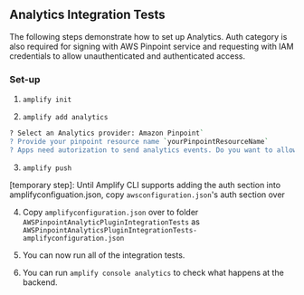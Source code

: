 ## Analytics Integration Tests

The following steps demonstrate how to set up Analytics. Auth category is also required for signing with AWS Pinpoint service and requesting with IAM credentials to allow unauthenticated and authenticated access.

### Set-up

1. `amplify init`

2. `amplify add analytics`

```perl
? Select an Analytics provider: Amazon Pinpoint`
? Provide your pinpoint resource name `yourPinpointResourceName`
? Apps need autorization to send analytics events. Do you want to allow guests and unauthenticated users to send analytics events? (we recommend you allow this when getting started) `Yes`
```

3. `amplify push`

[temporary step]: Until Amplify CLI supports adding the auth section into amplifyconfiguation.json, copy `awsconfiguration.json`'s auth section over

4. Copy `amplifyconfiguration.json` over to folder `AWSPinpointAnalyticPluginIntegrationTests` as `AWSPinpointAnalyticsPluginIntegrationTests-amplifyconfiguration.json`

5. You can now run all of the integration tests. 

6. You can run `amplify console analytics` to check what happens at the backend. 
